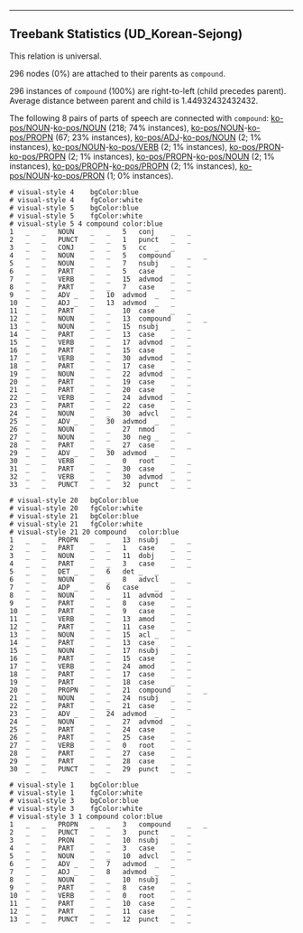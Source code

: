 

--------------------------------------------------------------------------------

## Treebank Statistics (UD_Korean-Sejong)

This relation is universal.

296 nodes (0%) are attached to their parents as `compound`.

296 instances of `compound` (100%) are right-to-left (child precedes parent).
Average distance between parent and child is 1.44932432432432.

The following 8 pairs of parts of speech are connected with `compound`: [ko-pos/NOUN]()-[ko-pos/NOUN]() (218; 74% instances), [ko-pos/NOUN]()-[ko-pos/PROPN]() (67; 23% instances), [ko-pos/ADJ]()-[ko-pos/NOUN]() (2; 1% instances), [ko-pos/NOUN]()-[ko-pos/VERB]() (2; 1% instances), [ko-pos/PRON]()-[ko-pos/PROPN]() (2; 1% instances), [ko-pos/PROPN]()-[ko-pos/NOUN]() (2; 1% instances), [ko-pos/PROPN]()-[ko-pos/PROPN]() (2; 1% instances), [ko-pos/NOUN]()-[ko-pos/PRON]() (1; 0% instances).


~~~ conllu
# visual-style 4	bgColor:blue
# visual-style 4	fgColor:white
# visual-style 5	bgColor:blue
# visual-style 5	fgColor:white
# visual-style 5 4 compound	color:blue
1	_	_	NOUN	_	_	5	conj	_	_
2	_	_	PUNCT	_	_	1	punct	_	_
3	_	_	CONJ	_	_	5	cc	_	_
4	_	_	NOUN	_	_	5	compound	_	_
5	_	_	NOUN	_	_	7	nsubj	_	_
6	_	_	PART	_	_	5	case	_	_
7	_	_	VERB	_	_	15	advmod	_	_
8	_	_	PART	_	_	7	case	_	_
9	_	_	ADV	_	_	10	advmod	_	_
10	_	_	ADJ	_	_	13	advmod	_	_
11	_	_	PART	_	_	10	case	_	_
12	_	_	NOUN	_	_	13	compound	_	_
13	_	_	NOUN	_	_	15	nsubj	_	_
14	_	_	PART	_	_	13	case	_	_
15	_	_	VERB	_	_	17	advmod	_	_
16	_	_	PART	_	_	15	case	_	_
17	_	_	VERB	_	_	30	advmod	_	_
18	_	_	PART	_	_	17	case	_	_
19	_	_	NOUN	_	_	22	advmod	_	_
20	_	_	PART	_	_	19	case	_	_
21	_	_	PART	_	_	20	case	_	_
22	_	_	VERB	_	_	24	advmod	_	_
23	_	_	PART	_	_	22	case	_	_
24	_	_	NOUN	_	_	30	advcl	_	_
25	_	_	ADV	_	_	30	advmod	_	_
26	_	_	NOUN	_	_	27	nmod	_	_
27	_	_	NOUN	_	_	30	neg	_	_
28	_	_	PART	_	_	27	case	_	_
29	_	_	ADV	_	_	30	advmod	_	_
30	_	_	VERB	_	_	0	root	_	_
31	_	_	PART	_	_	30	case	_	_
32	_	_	VERB	_	_	30	advmod	_	_
33	_	_	PUNCT	_	_	32	punct	_	_

~~~


~~~ conllu
# visual-style 20	bgColor:blue
# visual-style 20	fgColor:white
# visual-style 21	bgColor:blue
# visual-style 21	fgColor:white
# visual-style 21 20 compound	color:blue
1	_	_	PROPN	_	_	13	nsubj	_	_
2	_	_	PART	_	_	1	case	_	_
3	_	_	NOUN	_	_	11	dobj	_	_
4	_	_	PART	_	_	3	case	_	_
5	_	_	DET	_	_	6	det	_	_
6	_	_	NOUN	_	_	8	advcl	_	_
7	_	_	ADP	_	_	6	case	_	_
8	_	_	NOUN	_	_	11	advmod	_	_
9	_	_	PART	_	_	8	case	_	_
10	_	_	PART	_	_	9	case	_	_
11	_	_	VERB	_	_	13	amod	_	_
12	_	_	PART	_	_	11	case	_	_
13	_	_	NOUN	_	_	15	acl	_	_
14	_	_	PART	_	_	13	case	_	_
15	_	_	NOUN	_	_	17	nsubj	_	_
16	_	_	PART	_	_	15	case	_	_
17	_	_	VERB	_	_	24	amod	_	_
18	_	_	PART	_	_	17	case	_	_
19	_	_	PART	_	_	18	case	_	_
20	_	_	PROPN	_	_	21	compound	_	_
21	_	_	NOUN	_	_	24	nsubj	_	_
22	_	_	PART	_	_	21	case	_	_
23	_	_	ADV	_	_	24	advmod	_	_
24	_	_	NOUN	_	_	27	advmod	_	_
25	_	_	PART	_	_	24	case	_	_
26	_	_	PART	_	_	25	case	_	_
27	_	_	VERB	_	_	0	root	_	_
28	_	_	PART	_	_	27	case	_	_
29	_	_	PART	_	_	28	case	_	_
30	_	_	PUNCT	_	_	29	punct	_	_

~~~


~~~ conllu
# visual-style 1	bgColor:blue
# visual-style 1	fgColor:white
# visual-style 3	bgColor:blue
# visual-style 3	fgColor:white
# visual-style 3 1 compound	color:blue
1	_	_	PROPN	_	_	3	compound	_	_
2	_	_	PUNCT	_	_	3	punct	_	_
3	_	_	PRON	_	_	10	nsubj	_	_
4	_	_	PART	_	_	3	case	_	_
5	_	_	NOUN	_	_	10	advcl	_	_
6	_	_	ADV	_	_	7	advmod	_	_
7	_	_	ADJ	_	_	8	advmod	_	_
8	_	_	NOUN	_	_	10	nsubj	_	_
9	_	_	PART	_	_	8	case	_	_
10	_	_	VERB	_	_	0	root	_	_
11	_	_	PART	_	_	10	case	_	_
12	_	_	PART	_	_	11	case	_	_
13	_	_	PUNCT	_	_	12	punct	_	_

~~~


